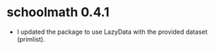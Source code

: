 # schoolmath 0.4.1 

* I updated the package to use LazyData with the provided dataset (primlist).


